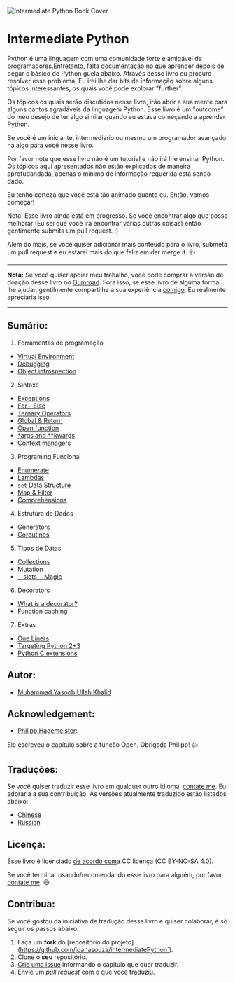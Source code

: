 ![Intermediate Python Book Cover](_static/cover.png)

Intermediate Python
===================
Python é uma linguagem com uma comunidade forte e amigável de programadores.Entretanto, falta documentação no que aprender depois de pegar o básico de Python guela abaixo. Através desse livro eu procuro resolver esse problema. Eu irei lhe dar bits de informação sobre alguns tópicos interessantes, os quais você pode explorar "further".

Os tópicos os quais serão discutidos nesse livro, irão abrir a sua mente para alguns cantos agradáveis da linguagem Python. Esse livro é um "outcome" do meu desejo de ter algo similar quando eu estava começando a aprender Python.

Se você é um iniciante, intermediario ou mesmo um programador avançado há algo para você nesse livro.

Por favor note que esse livro não é um tutorial e não irá lhe ensinar Python. Os tópicos aqui apresentados não estão explicados de maneira aprofudandada, apenas o minimo de informação requerida está sendo dado.

Eu tenho certeza que você está tão animado quanto eu. Então, vamos começar!

Nota: Esse livro ainda está em progresso. Se você encontrar algo que possa melhorar (Eu sei que você irá encontrar várias outras coisas) então gentimente submita um pull request. :)

Além do mais, se você quiser adicionar mais conteúdo para o livro, submeta um pull request e eu estarei mais do que feliz em dar merge it. :+1:

-------------------

**Nota:** 
Se você quiser apoiar meu trabalho, você pode comprar a versão de doação desse livro no [Gumroad](https://gum.co/intermediate_python). Fora isso, se esse livro de alguma forma lhe ajudar, gentilmente compartilhe a sua experiência [comigo](mailto:yasoob.khld@gmail.com). Eu realmente apreciaria isso.

-------------------

Sumário:
------------------
1) Ferramentas de programação

- [Virtual Environment](virtual_environment.rst)
- [Debugging](debugging.rst)
- [Object introspection](object_introspection.rst)

2) Sintaxe

- [Exceptions](exceptions.rst)
- [For - Else](for_-_else.rst)
- [Ternary Operators](ternary_operators.rst)
- [Global & Return](global_&_return.rst)
- [Open function](open_function.rst)
- [\*args and \*\*kwargs](args_and_kwargs.rst)
- [Context managers](context_managers.rst)

3) Programing Funcional

- [Enumerate](enumerate.rst)
- [Lambdas](lambdas.rst)
- [``set`` Data Structure](set_-_data_structure.rst)
- [Map & Filter](map_filter.rst)
- [Comprehensions](comprehensions.rst)

4) Estrutura de Dados 

- [Generators](generators.rst)
- [Coroutines](coroutines.rst)

5) Tipos de Datas

- [Collections](collections.rst)
- [Mutation](mutation.rst)
- [\_\_slots\_\_ Magic](__slots__magic.rst)

6) Decorators

- [What is a decorator?](decorators.rst)
- [Function caching](function_caching.rst)

7) Extras

- [One Liners](one_liners.rst)
- [Targeting Python 2+3](targeting_python_2_3.rst)
- [Python C extensions](python_c_extension.rst)

Autor:
------

- [Muhammad Yasoob Ullah Khalid](https://github.com/yasoob)

Acknowledgement: 
----------------

- [Philipp Hagemeister](https://github.com/phihag):

Ele escreveu o capítulo sobre a função Open. Obrigada Philipp! :+1:

Traduções:
------------
Se você quiser traduzir esse livro em qualquer outro idioma, [contate me](mailto:yasoob.khld@gmail.com). Eu adoraria a sua contribuição. As versões atualmente traduzido estão listados abaixo:
- [Chinese](https://github.com/eastlakeside/interpy-zh)
- [Russian](https://github.com/lancelote/interpy-ru)

Licença:
-------

Esse livro é licenciado [de acordo com](http://creativecommons.org/licenses/by-nc-sa/4.0/)a CC licença (CC BY-NC-SA 4.0).

Se você terminar usando/recomendando esse livro para alguém, por favor [contate me](mailto:yasoob.khld@gmail.com). :smile:

Contribua:
-------

Se você gostou da iniciativa de tradução desse livro e quiser colaborar, é só seguir os passos abaixo:

1. Faça um **fork** do [repositório do projeto]
(https://github.com/joanasouza/intermediatePython`).
2. Clone o **seu** repositório.
3. [Crie uma issue](https://github.com/gutomaia/inventwithpython/issues) informando o capítulo que quer traduzir.
5. Envie um *pull request* com o que você traduziu.
